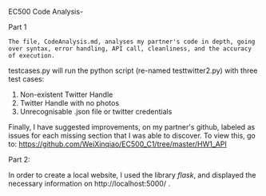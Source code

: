 EC500 Code Analysis-

   Part 1
    
    The file, CodeAnalysis.md, analyses my partner's code in depth, going over syntax, error handling, API call, cleanliness, and the accuracy of execution.
testcases.py will run the python script (re-named testtwitter2.py) with three test cases: 
  1. Non-existent Twitter Handle
  2. Twitter Handle with no photos
  3. Unrecognisable .json file or twitter credentials
  
Finally, I have suggested improvements, on my partner's github, labeled as issues for each missing section that I was able to discover. To view this, go to: https://github.com/WeiXinqiao/EC500_C1/tree/master/HW1_API


   Part 2:
    
In order to create a local website, I used the library *flask*, and displayed the necessary information on http://localhost:5000/ .
